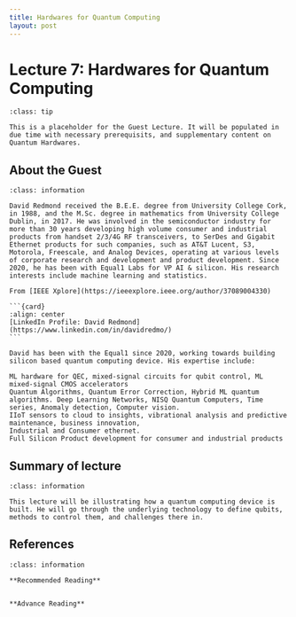 ```yaml
---
title: Hardwares for Quantum Computing
layout: post
---
```


# Lecture 7: Hardwares for Quantum Computing


```{admonition} Overview
:class: tip

This is a placeholder for the Guest Lecture. It will be populated in due time with necessary prerequisits, and supplementary content on Quantum Hardwares.
```


## About the Guest
``````{admonition} The Speaker: David Redmond
:class: information

David Redmond received the B.E.E. degree from University College Cork, in 1988, and the M.Sc. degree in mathematics from University College Dublin, in 2017. He was involved in the semiconductor industry for more than 30 years developing high volume consumer and industrial products from handset 2/3/4G RF transceivers, to SerDes and Gigabit Ethernet products for such companies, such as AT&T Lucent, S3, Motorola, Freescale, and Analog Devices, operating at various levels of corporate research and development and product development. Since 2020, he has been with Equal1 Labs for VP AI & silicon. His research interests include machine learning and statistics.

From [IEEE Xplore](https://ieeexplore.ieee.org/author/37089004330)

```{card}
:align: center
[LinkedIn Profile: David Redmond](https://www.linkedin.com/in/davidredmo/)
```
``````


```{admonition} Affiliation and activities
David has been with the Equal1 since 2020, working towards building silicon based quantum computing device. His expertise include:

ML hardware for QEC, mixed-signal circuits for qubit control, ML mixed-signal CMOS accelerators 
Quantum Algorithms, Quantum Error Correction, Hybrid ML quantum algorithms. Deep Learning Networks, NISQ Quantum Computers, Time series, Anomaly detection, Computer vision. 
IIoT sensors to cloud to insights, vibrational analysis and predictive maintenance, business innovation, 
Industrial and Consumer ethernet.
Full Silicon Product development for consumer and industrial products 
```

## Summary of lecture

```{admonition} Summary
:class: information

This lecture will be illustrating how a quantum computing device is built. He will go through the underlying technology to define qubits, methods to control them, and challenges there in.

```

## References


```{admonition} References
:class: information

**Recommended Reading**


**Advance Reading**


```